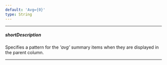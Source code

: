 ```yaml
---
default: 'Avg={0}'
type: String
---
```

---
##### shortDescription
Specifies a pattern for the *'avg'* summary items when they are displayed in the parent column.

---

